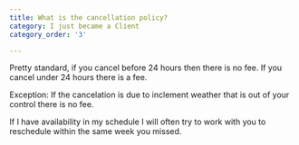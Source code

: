 ```yaml
---
title: What is the cancellation policy?
category: I just became a Client
category_order: '3'

---
```

<p>Pretty standard, if you cancel before 24 hours then there is no fee. If you cancel under 24 hours there is a fee.</p>
<p>Exception: If the cancelation is due to inclement weather that is out of your control there is no fee.</p>
<p>If I have availability in my schedule I will often try to work with you to reschedule within the same week you missed.</p>